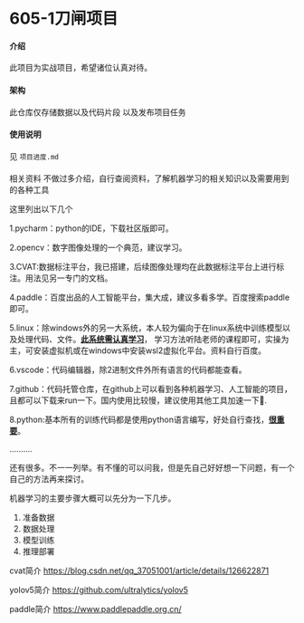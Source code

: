 # 605-1刀闸项目

#### 介绍

此项目为实战项目，希望诸位认真对待。

#### 架构

此仓库仅存储数据以及代码片段
以及发布项目任务

#### 使用说明
见 `项目进度.md`

####
相关资料
不做过多介绍，自行查阅资料，了解机器学习的相关知识以及需要用到的各种工具

这里列出以下几个

1.pycharm：python的IDE，下载社区版即可。

2.opencv：数字图像处理的一个典范，建议学习。

3.CVAT:数据标注平台，我已搭建，后续图像处理均在此数据标注平台上进行标注。用法见另一专门的文档。

4.paddle：百度出品的人工智能平台，集大成，建议多看多学。百度搜索paddle即可。

5.linux：除windows外的另一大系统，本人较为偏向于在linux系统中训练模型以及处理代码、文件。**<u>此系统需认真学习</u>**， 学习方法听陆老师的课程即可，实操为主，可安装虚拟机或在windows中安装wsl2虚拟化平台。资料自行百度。

6.vscode：代码编辑器，除2进制文件外所有语言的代码都能查看。

7.github：代码托管仓库，在github上可以看到各种机器学习、人工智能的项目，且都可以下载来run一下。国内使用比较慢，建议使用其他工具加速一下🐶.

8.python:基本所有的训练代码都是使用python语言编写，好处自行查找，**<u>很重要</u>**。

..........

还有很多。不一一列举。有不懂的可以问我，但是先自己好好想一下问题，有一个自己的方法再来探讨。

机器学习的主要步骤大概可以先分为一下几步。

1. 准备数据
2. 数据处理
3. 模型训练
4. 推理部署


cvat简介
https://blog.csdn.net/qq_37051001/article/details/126622871

yolov5简介
https://github.com/ultralytics/yolov5

paddle简介
https://www.paddlepaddle.org.cn/


